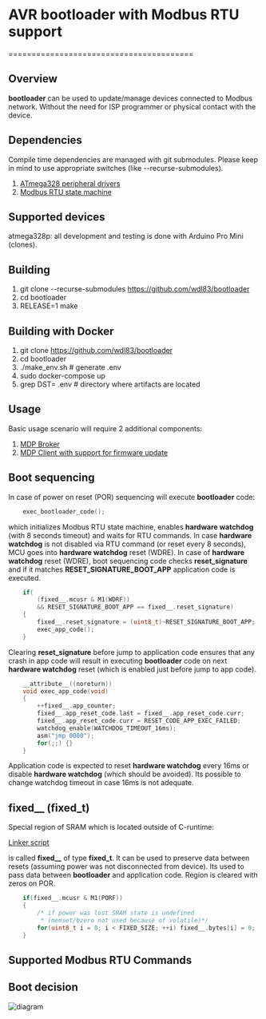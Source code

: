 # AVR bootloader with Modbus RTU support
========================================

Overview
--------
**bootloader** can be used to update/manage devices connected to Modbus network.
Without the need for ISP programmer or physical contact with the device.

Dependencies
------------
Compile time dependencies are managed with git submodules. Please keep in mind
to use appropriate switches (like --recurse-submodules).

1. [ATmega328 peripheral drivers](https://github.com/wdl83/atmega328p_drv)
1. [Modbus RTU state machine](https://github.com/wdl83/modbus_c)

Supported devices
-----------------
atmega328p: all development and testing is done with Arduino Pro Mini (clones).

Building
--------
1. git clone --recurse-submodules https://github.com/wdl83/bootloader
1. cd bootloader
1. RELEASE=1 make

Building with Docker
--------------------
1. git clone https://github.com/wdl83/bootloader
1. cd bootloader
1. ./make_env.sh # generate .env
1. sudo docker-compose up
1. grep DST= .env # directory where artifacts are located

Usage
-----
Basic usage scenario will require 2 additional components:

1. [MDP Broker](https://github.com/wdl83/mdp)
2. [MDP Client with support for firmware update](https://github.com/wdl83/fwupdate_mdp)

Boot sequencing
---------------
In case of power on reset (POR) sequencing will execute **bootloader** code:

```c
    exec_bootloader_code();
```
which initializes Modbus RTU state machine, enables **hardware watchdog**
(with 8 seconds timeout) and waits for RTU commands. In case **hardware watchdog**
is not disabled via RTU command (or reset every 8 seconds), MCU goes into
**hardware watchdog** reset (WDRE). In case of **hardware watchdog** reset (WDRE),
boot sequencing code checks **reset_signature** and if it matches
**RESET_SIGNATURE_BOOT_APP** application code is executed.

```c
    if(
        (fixed__.mcusr & M1(WDRF))
        && RESET_SIGNATURE_BOOT_APP == fixed__.reset_signature)
    {
        fixed__.reset_signature = (uint8_t)~RESET_SIGNATURE_BOOT_APP;
        exec_app_code();
    }
```

Clearing **reset_signature** before jump to application code ensures that any
crash in app code will result in executing **bootloader** code on next
**hardware watchdog** reset (which is enabled just before jump to app code).

```c
    __attribute__((noreturn))
    void exec_app_code(void)
    {
        ++fixed__.app_counter;
        fixed__.app_reset_code.last = fixed__.app_reset_code.curr;
        fixed__.app_reset_code.curr = RESET_CODE_APP_EXEC_FAILED;
        watchdog_enable(WATCHDOG_TIMEOUT_16ms);
        asm("jmp 0000");
        for(;;) {}
    }
```

Application code is expected to reset **hardware watchdog** every 16ms or disable
**hardware watchdog** (which should be avoided). Its possible to change watchdog
timeout in case 16ms is not adequate.

fixed__ (fixed_t)
-----------------------------
Special region of SRAM which is located outside of C-runtime:

[Linker script](https://github.com/wdl83/bootloader/blob/master/atmega328p.ld)

is called **fixed__** of type **fixed_t**. It can be used to preserve data between
resets (assuming power was not disconnected from device). Its used to pass data
between **bootloader** and application code. Region is cleared with zeros on POR.

```c
    if(fixed__.mcusr & M1(PORF))
    {
        /* if power was lost SRAM state is undefined
         * (memset/bzero not used because of volatile)*/
        for(uint8_t i = 0; i < FIXED_SIZE; ++i) fixed__.bytes[i] = 0;
    }
```

Supported Modbus RTU Commands
-----------------------------


Boot decision
-------------
![diagram](diagrams/boot_decision.png)
